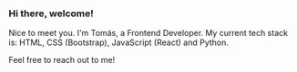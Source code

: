 ### Hi there, welcome! 

Nice to meet you. I'm Tomás, a Frontend Developer.
My current tech stack is: HTML, CSS (Bootstrap), JavaScript (React) and Python.

Feel free to reach out to me! 
